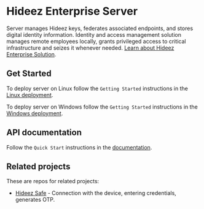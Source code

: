 Hideez Enterprise Server
========================

Server manages Hideez keys, federates associated endpoints, and stores digital identity information.
Identity and access management solution manages remote employees locally, grants privileged access to critical
infrastructure and seizes it whenever needed. [Learn about Hideez Enterprise Solution](https://hideez.com/pages/hideez-enterprise).

## Get Started

To deploy server on Linux follow the `Getting Started` instructions in the [Linux deployment](LINUX.md).

To deploy server on Windows follow the `Getting Started` instructions in the [Windows deployment](WINDOWS.md).

## API documentation

Follow the `Quick Start` instructions in the [documentation](API.md).

## Related projects

These are repos for related projects:

* [Hideez Safe](https://github.com/HideezGroup/win.HideezSafe) - Connection with the device, entering credentials, generates OTP.
